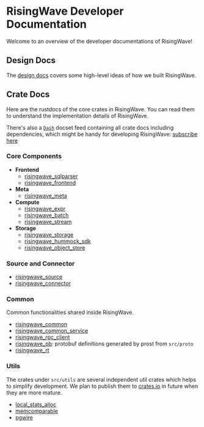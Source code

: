 # RisingWave Developer Documentation

Welcome to an overview of the developer documentations of RisingWave!

## Design Docs

The [design docs](https://github.com/risingwavelabs/risingwave/blob/main/docs/README.md) covers some high-level ideas of how we built RisingWave.

## Crate Docs

Here are the rustdocs of the core crates in RisingWave. You can read them to understand the implementation details of RisingWave.

<!-- Not all crates are listed here. For example, binary crates and test crates are not included. -->

There's also a [`Dash`](https://kapeli.com/dash) docset feed containing all crate docs including dependencies, which might be handy for developing RisingWave: [subscribe here](dash-feed://https%3A%2F%2Frisingwavelabs.github.io%2Frisingwave%2Fdocset-feed.xml)

### Core Components

- **Frontend**
  - [risingwave_sqlparser](risingwave_sqlparser/index.html)
  - [risingwave_frontend](risingwave_frontend/index.html)
- **Meta**
  - [risingwave_meta](risingwave_meta/index.html)
- **Compute**
  - [risingwave_expr](risingwave_expr/index.html)
  - [risingwave_batch](risingwave_batch/index.html)
  - [risingwave_stream](risingwave_stream/index.html)
- **Storage**
  - [risingwave_storage](risingwave_storage/index.html)
  - [risingwave_hummock_sdk](risingwave_hummock_sdk/index.html)
  - [risingwave_object_store](risingwave_object_store/index.html)

### Source and Connector

- [risingwave_source](risingwave_source/index.html)
- [risingwave_connector](risingwave_connector/index.html)

### Common

Common functionalities shared inside RisingWave.

- [risingwave_common](risingwave_common/index.html)
- [risingwave_common_service](risingwave_common_service/index.html)
- [risingwave_rpc_client](risingwave_rpc_client/index.html)
- [risingwave_pb](risingwave_pb/index.html): protobuf definitions generated by prost from `src/proto`
- [risingwave_rt](risingwave_rt/index.html)

### Utils

The crates under `src/utils` are several independent util crates which helps to simplify development. We plan to publish them to [crates.io](https://crates.io/) in future when they are more mature.

- [local_stats_alloc](local_stats_alloc/index.html)
- [memcomparable](memcomparable/index.html)
- [pgwire](pgwire/index.html)
